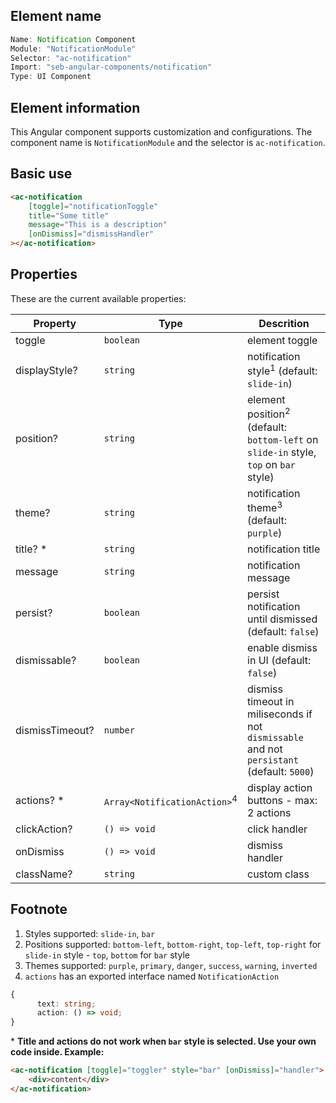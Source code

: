 ## Element name

```javascript
Name: Notification Component
Module: "NotificationModule"
Selector: "ac-notification"
Import: "seb-angular-components/notification"
Type: UI Component
```

## Element information

This Angular component supports customization and configurations. The component name is `NotificationModule` and the selector is `ac-notification`.

## Basic use

```html
<ac-notification
    [toggle]="notificationToggle"
    title="Some title"
    message="This is a description"
    [onDismiss]="dismissHandler"
></ac-notification>
```

## Properties

These are the current available properties:

| Property        | Type                                    | Descrition                                                                                      |
| --------------- | --------------------------------------- | ----------------------------------------------------------------------------------------------- |
| toggle          | `boolean`                               | element toggle                                                                                  |
| displayStyle?   | `string`                                | notification style<sup>1</sup> (default: `slide-in`)                                            |
| position?       | `string`                                | element position<sup>2</sup> (default: `bottom-left` on `slide-in` style, `top` on `bar` style) |
| theme?          | `string`                                | notification theme<sup>3</sup> (default: `purple`)                                              |
| title? \*       | `string`                                | notification title                                                                              |
| message         | `string`                                | notification message                                                                            |
| persist?        | `boolean`                               | persist notification until dismissed (default: `false`)                                         |
| dismissable?    | `boolean`                               | enable dismiss in UI (default: `false`)                                                         |
| dismissTimeout? | `number`                                | dismiss timeout in miliseconds if not `dismissable` and not `persistant` (default: `5000`)      |
| actions? \*     | `Array<NotificationAction>`<sup>4</sup> | display action buttons - max: 2 actions                                                         |
| clickAction?    | `() => void`                            | click handler                                                                                   |
| onDismiss       | `() => void`                            | dismiss handler                                                                                 |
| className?      | `string`                                | custom class                                                                                    |

## Footnote

1. Styles supported: `slide-in`, `bar`
2. Positions supported: `bottom-left`, `bottom-right`, `top-left`, `top-right` for `slide-in` style - `top`, `bottom` for `bar` style
3. Themes supported: `purple`, `primary`, `danger`, `success`, `warning`, `inverted`
4. `actions` has an exported interface named `NotificationAction`

```typescript
{
      text: string;
      action: () => void;
}
```

\* **Title and actions do not work when `bar` style is selected. Use your own code inside. Example:**

```html
<ac-notification [toggle]="toggler" style="bar" [onDismiss]="handler">
    <div>content</div>
</ac-notification>
```
